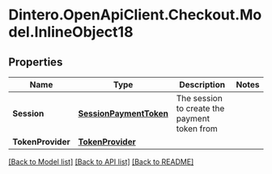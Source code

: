 # Dintero.OpenApiClient.Checkout.Model.InlineObject18

## Properties

Name | Type | Description | Notes
------------ | ------------- | ------------- | -------------
**Session** | [**SessionPaymentToken**](SessionPaymentToken.md) | The session to create the payment token from  | 
**TokenProvider** | [**TokenProvider**](TokenProvider.md) |  | 

[[Back to Model list]](../README.md#documentation-for-models) [[Back to API list]](../README.md#documentation-for-api-endpoints) [[Back to README]](../README.md)

